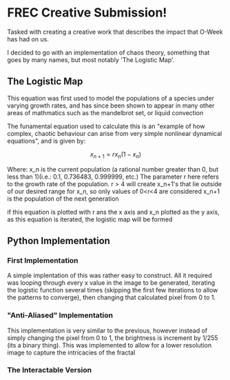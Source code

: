 # FREC Creative Submission!

Tasked with creating a creative work that describes the impact that O-Week has had on us.

I decided to go with an implementation of chaos theory, something that goes by many names, but most notably 'The Logistic Map'.


## The Logistic Map

This equation was first used to model the populations of a species under varying growth rates, and has since been shown to appear in many other areas of mathmatics such as the mandelbrot set, or liquid convection

The funamental equation used to calculate this is an "example of how complex, chaotic behaviour can arise from very simple nonlinear dynamical equations", and is given by:

$$x_{n+1} = rx_n(1-x_n)$$

Where:
x_n is the current population (a rational number greater than 0, but less than 1)(i.e.: 0.1, 0.736483, 0.999999, etc.)
The parameter r here refers to the growth rate of the population. r > 4 will create x_n+1's that lie outside of our desired range for x_n, so only values of 0<r<4 are considered
x_n+1 is the population of the next generation

if this equation is plotted with r ans the x axis and x_n plotted as the y axis, as this equation is iterated, the logistic map will be formed


## Python Implementation


### First Implementation 

A simple implentation of this was rather easy to construct. All it required was looping through every x value in the image to be generated, iterating the logistic function several times (skipping the first few iterations to allow the patterns to converge), then changing that calculated pixel from 0 to 1.


### "Anti-Aliased" Implementation

This implementation is very similar to the previous, however instead of simply changing the pixel from 0 to 1, the brightness is increment by 1/255 (its a binary thing). This was implemented to allow for a lower resolution image to capture the intricacies of the fractal

### The Interactable Version

